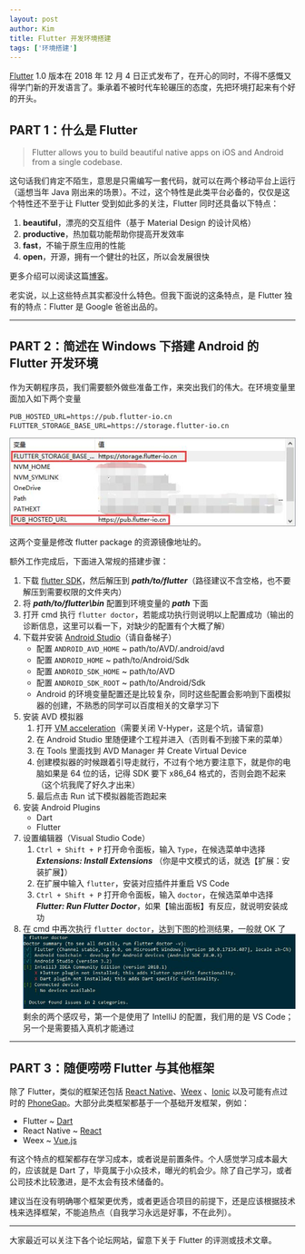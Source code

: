 ```yaml
---
layout: post
author: Kim
title: Flutter 开发环境搭建
tags: ['环境搭建']
---
```


[Flutter](https://flutter.io/) 1.0 版本在 2018 年 12 月 4 日正式发布了，在开心的同时，不得不感慨又得学门新的开发语言了。秉承着不被时代车轮碾压的态度，先把环境打起来有个好的开头。

## PART 1：什么是 Flutter

> Flutter allows you to build beautiful native apps on iOS and Android from a single codebase.

这句话我们肯定不陌生，意思是只需编写一套代码，就可以在两个移动平台上运行（遥想当年 Java 刚出来的场景）。不过，这个特性是此类平台必备的，仅仅是这个特性还不至于让 Flutter 受到如此多的关注，Flutter 同时还具备以下特点：

1. **beautiful**，漂亮的交互组件（基于 Material Design 的设计风格）
1. **productive**，热加载功能帮助你提高开发效率
1. **fast**，不输于原生应用的性能
1. **open**，开源，拥有一个健壮的社区，所以会发展很快

更多介绍可以阅读这篇[博客](https://developers.googleblog.com/2018/12/flutter-10-googles-portable-ui-toolkit.html)。

老实说，以上这些特点其实都没什么特色。但我下面说的这条特点，是 Flutter 独有的特点：Flutter 是 Google 爸爸出品的。

---

## PART 2：简述在 Windows 下搭建 Android 的 Flutter 开发环境

作为天朝程序员，我们需要额外做些准备工作，来突出我们的伟大。在环境变量里面加入如下两个变量

```
PUB_HOSTED_URL=https://pub.flutter-io.cn
FLUTTER_STORAGE_BASE_URL=https://storage.flutter-io.cn
```

![环境变量配置](/images/2018-12-10-01/1.jpg)

这两个变量是修改 flutter package 的资源镜像地址的。

额外工作完成后，下面进入常规的搭建步骤：

1. 下载 [flutter SDK](https://storage.googleapis.com/flutter_infra/releases/stable/windows/flutter_windows_v1.0.0-stable.zip)，然后解压到 **_path/to/flutter_**（路径建议不含空格，也不要解压到需要权限的文件夹内）
1. 将 **_path/to/flutter\bin_** 配置到环境变量的 **_path_** 下面
1. 打开 cmd 执行 `flutter doctor`，若能成功执行则说明以上配置成功（输出的诊断信息，这里可以看一下，对缺少的配置有个大概了解）
1. 下载并安装 [Android Studio](https://developer.android.com/studio/?hl=zh-cn)（请自备梯子）
   - 配置 `ANDROID_AVD_HOME` ~ path/to/AVD/.android/avd
   - 配置 `ANDROID_HOME` ~ path/to/Android/Sdk
   - 配置 `ANDROID_SDK_HOME` ~ path/to/AVD
   - 配置 `ANDROID_SDK_ROOT` ~ path/to/Android/Sdk
   - Android 的环境变量配置还是比较复杂，同时这些配置会影响到下面模拟器的创建，不熟悉的同学可以百度相关的文章学习下
1. 安装 AVD 模拟器
   1. 打开 [VM acceleration](https://developer.android.com/studio/run/emulator-acceleration)（需要关闭 V-Hyper，这是个坑，请留意)
   1. 在 Android Studio 里随便建个工程并进入（否则看不到接下来的菜单）
   1. 在 Tools 里面找到 AVD Manager 并 Create Virtual Device
   1. 创建模拟器的时候跟着引导走就行，不过有个地方要注意下，就是你的电脑如果是 64 位的话，记得 SDK 要下 x86_64 格式的，否则会跑不起来（这个坑我爬了好久才出来）
   1. 最后点击 Run 试下模拟器能否跑起来
1. 安装 Android Plugins
   - Dart
   - Flutter
1. 设置编辑器（Visual Studio Code）
   1. `Ctrl + Shift + P` 打开命令面板，输入 `Type`，在候选菜单中选择 **_Extensions: Install Extensions_** （你是中文模式的话，就选【扩展：安装扩展】）
   1. 在扩展中输入 `flutter`，安装对应插件并重启 VS Code
   1. `Ctrl + Shift + P` 打开命令面板，输入 `doctor`，在候选菜单中选择 **_Flutter: Run Flutter Doctor_**，如果【输出面板】有反应，就说明安装成功
1. 在 cmd 中再次执行 `flutter doctor`，达到下图的检测结果，一般就 OK 了
   ![检测结果](/images/2018-12-10-01/2.jpg)
   剩余的两个感叹号，第一个是使用了 IntelliJ 的配置，我们用的是 VS Code；另一个是需要插入真机才能通过

---

## PART 3：随便唠唠 Flutter 与其他框架

除了 Flutter，类似的框架还包括 [React Native](https://facebook.github.io/react-native/)、[Weex](http://weex.apache.org) 、[Ionic](https://ionicframework.com/) 以及可能有点过时的 [PhoneGap](https://phonegap.com/)。大部分此类框架都基于一个基础开发框架，例如：

- Flutter ~ [Dart](https://www.dartlang.org/)
- React Native ~ [React](https://reactjs.org/)
- Weex ~ [Vue.js](https://cn.vuejs.org/index.html)

有这个特点的框架都存在学习成本，或者说是前置条件。个人感觉学习成本最大的，应该就是 Dart 了，毕竟属于小众技术，曝光的机会少。除了自己学习，或者公司技术比较激进，是不太会有技术储备的。

建议当在没有明确哪个框架更优秀，或者更适合项目的前提下，还是应该根据技术栈来选择框架，不能追热点（自我学习永远是好事，不在此列）。

---

大家最近可以关注下各个论坛网站，留意下关于 Flutter 的评测或技术文章。
